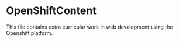 # OpenShiftContent
This file contains extra curricular work in web development using the Openshift platform.
